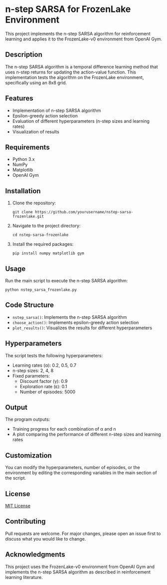 # n-step SARSA for FrozenLake Environment

This project implements the n-step SARSA algorithm for reinforcement learning and applies it to the FrozenLake-v0 environment from OpenAI Gym.

## Description

The n-step SARSA algorithm is a temporal difference learning method that uses n-step returns for updating the action-value function. This implementation tests the algorithm on the FrozenLake environment, specifically using an 8x8 grid.

## Features

- Implementation of n-step SARSA algorithm
- Epsilon-greedy action selection
- Evaluation of different hyperparameters (n-step sizes and learning rates)
- Visualization of results

## Requirements

- Python 3.x
- NumPy
- Matplotlib
- OpenAI Gym

## Installation

1. Clone the repository:
   ```
   git clone https://github.com/yourusername/nstep-sarsa-frozenlake.git
   ```
2. Navigate to the project directory:
   ```
   cd nstep-sarsa-frozenlake
   ```
3. Install the required packages:
   ```
   pip install numpy matplotlib gym
   ```

## Usage

Run the main script to execute the n-step SARSA algorithm:

```
python nstep_sarsa_frozenlake.py
```

## Code Structure

- `nstep_sarsa()`: Implements the n-step SARSA algorithm
- `choose_action()`: Implements epsilon-greedy action selection
- `plot_results()`: Visualizes the results for different hyperparameters

## Hyperparameters

The script tests the following hyperparameters:
- Learning rates (α): 0.2, 0.5, 0.7
- n-step sizes: 2, 4, 8
- Fixed parameters:
  - Discount factor (γ): 0.9
  - Exploration rate (ε): 0.1
  - Number of episodes: 5000

## Output

The program outputs:
- Training progress for each combination of α and n
- A plot comparing the performance of different n-step sizes and learning rates

## Customization

You can modify the hyperparameters, number of episodes, or the environment by editing the corresponding variables in the main section of the script.

## License

[MIT License](https://opensource.org/licenses/MIT)

## Contributing

Pull requests are welcome. For major changes, please open an issue first to discuss what you would like to change.

## Acknowledgments

This project uses the FrozenLake-v0 environment from OpenAI Gym and implements the n-step SARSA algorithm as described in reinforcement learning literature.
